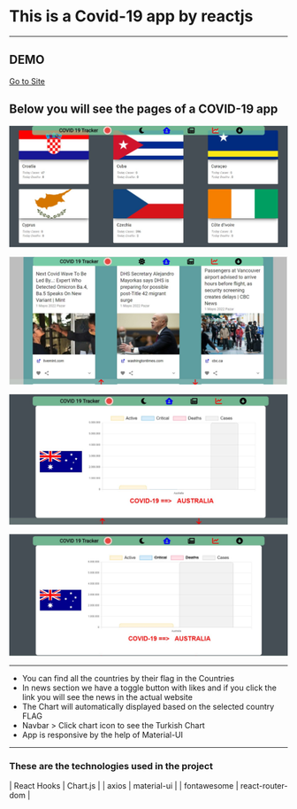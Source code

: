 # This is a Covid-19 app by reactjs
---

## DEMO

[Go to Site](https://eclectic-wisp-796dad.netlify.app/ "COVID-19 App")

## Below you will see the pages of a COVID-19 app

![alt text](https://github.com/barisdevjs/covid19--react/blob/main/src/screenshots/screenshot1.jpg)

![alt text](https://github.com/barisdevjs/covid19--react/blob/main/src/screenshots/screenshot2.jpg)

![alt text](https://github.com/barisdevjs/covid19--react/blob/main/src/screenshots/screenshot3.jpg)

![alt text](https://github.com/barisdevjs/covid19--react/blob/main/src/screenshots/screenshot4.jpg)

---

- You can find all the countries by their flag in the Countries
- In news section we have a toggle button with likes and if you click the link you will see the news in the actual website
- The Chart will automatically displayed based on the selected country FLAG
- Navbar > Click chart icon to see the Turkish Chart
- App is responsive by the help of Material-UI
---

### These are the technologies used in the project

| React Hooks | Chart.js |
| axios  | material-ui |
| fontawesome | react-router-dom |
